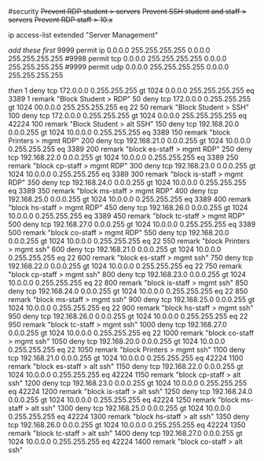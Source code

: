 #security 
~~Prevent RDP student > servers~~
~~Prevent SSH student and staff > servers~~
~~Prevent RDP staff > 10.x~~



ip access-list extended "Server Management"

*add these first*
9999 permit ip 0.0.0.0 255.255.255.255 0.0.0.0 255.255.255.255
#9998 permit tcp 0.0.0.0 255.255.255.255 0.0.0.0 255.255.255.255
#9999 permit udp 0.0.0.0 255.255.255.255 0.0.0.0 255.255.255.255

*then*
1 deny tcp 172.0.0.0 0.255.255.255 gt 1024 0.0.0.0 255.255.255.255 eq 3389
1 remark "Block Student > RDP"
50 deny tcp 172.0.0.0 0.255.255.255 gt 1024 00.0.0.0 255.255.255.255 eq 22
50 remark "Block Student > SSH"
100 deny tcp 172.0.0.0 0.255.255.255 gt 1024 0.0.0.0 255.255.255.255 eq 42224
100 remark "Block Student > alt SSH"
150 deny tcp 192.168.20.0 0.0.0.255 gt 1024 10.0.0.0 0.255.255.255 eq 3389
150 remark "block Printers > mgmt RDP"
200 deny tcp 192.168.21.0 0.0.0.255 gt 1024 10.0.0.0 0.255.255.255 eq 3389
200 remark "block es-staff > mgmt RDP"
250 deny tcp 192.168.22.0 0.0.0.255 gt 1024 10.0.0.0 0.255.255.255 eq 3389
250 remark "block cp-staff > mgmt RDP"
300 deny tcp 192.168.23.0 0.0.0.255 gt 1024 10.0.0.0 0.255.255.255 eq 3389
300 remark "block is-staff > mgmt RDP"
350 deny tcp 192.168.24.0 0.0.0.255 gt 1024 10.0.0.0 0.255.255.255 eq 3389
350 remark "block ms-staff > mgmt RDP"
400 deny tcp 192.168.25.0 0.0.0.255 gt 1024 10.0.0.0 0.255.255.255 eq 3389
400 remark "block hs-staff > mgmt RDP"
450 deny tcp 192.168.26.0 0.0.0.255 gt 1024 10.0.0.0 0.255.255.255 eq 3389
450 remark "block tc-staff > mgmt RDP"
500 deny tcp 192.168.27.0 0.0.0.255 gt 1024 10.0.0.0 0.255.255.255 eq 3389
500 remark "block co-staff > mgmt RDP"
550 deny tcp 192.168.20.0 0.0.0.255 gt 1024 10.0.0.0 0.255.255.255 eq 22
550 remark "block Printers > mgmt ssh"
600 deny tcp 192.168.21.0 0.0.0.255 gt 1024 10.0.0.0 0.255.255.255 eq 22
600 remark "block es-staff > mgmt ssh"
750 deny tcp 192.168.22.0 0.0.0.255 gt 1024 10.0.0.0 0.255.255.255 eq 22
750 remark "block cp-staff > mgmt ssh"
800 deny tcp 192.168.23.0 0.0.0.255 gt 1024 10.0.0.0 0.255.255.255 eq 22
800 remark "block is-staff > mgmt ssh"
850 deny tcp 192.168.24.0 0.0.0.255 gt 1024 10.0.0.0 0.255.255.255 eq 22
850 remark "block ms-staff > mgmt ssh"
900 deny tcp 192.168.25.0 0.0.0.255 gt 1024 10.0.0.0 0.255.255.255 eq 22
900 remark "block hs-staff > mgmt ssh"
950 deny tcp 192.168.26.0 0.0.0.255 gt 1024 10.0.0.0 0.255.255.255 eq 22
950 remark "block tc-staff > mgmt ssh"
1000 deny tcp 192.168.27.0 0.0.0.255 gt 1024 10.0.0.0 0.255.255.255 eq 22
1000 remark "block co-staff > mgmt ssh"
1050 deny tcp 192.168.20.0 0.0.0.255 gt 1024 10.0.0.0 0.255.255.255 eq 22
1050 remark "block Printers > mgmt ssh"
1100 deny tcp 192.168.21.0 0.0.0.255 gt 1024 10.0.0.0 0.255.255.255 eq 42224
1100 remark "block es-staff > alt ssh"
1150 deny tcp 192.168.22.0 0.0.0.255 gt 1024 10.0.0.0 0.255.255.255 eq 42224
1150 remark "block cp-staff > alt ssh"
1200 deny tcp 192.168.23.0 0.0.0.255 gt 1024 10.0.0.0 0.255.255.255 eq 42224
1200 remark "block is-staff > alt ssh"
1250 deny tcp 192.168.24.0 0.0.0.255 gt 1024 10.0.0.0 0.255.255.255 eq 42224
1250 remark "block ms-staff > alt ssh"
1300 deny tcp 192.168.25.0 0.0.0.255 gt 1024 10.0.0.0 0.255.255.255 eq 42224
1300 remark "block hs-staff > alt ssh"
1350 deny tcp 192.168.26.0 0.0.0.255 gt 1024 10.0.0.0 0.255.255.255 eq 42224
1350 remark "block tc-staff > alt ssh"
1400 deny tcp 192.168.27.0 0.0.0.255 gt 1024 10.0.0.0 0.255.255.255 eq 42224
1400 remark "block co-staff > alt ssh"

